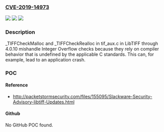 ### [CVE-2019-14973](https://cve.mitre.org/cgi-bin/cvename.cgi?name=CVE-2019-14973)
![](https://img.shields.io/static/v1?label=Product&message=n%2Fa&color=blue)
![](https://img.shields.io/static/v1?label=Version&message=n%2Fa&color=blue)
![](https://img.shields.io/static/v1?label=Vulnerability&message=n%2Fa&color=brighgreen)

### Description

_TIFFCheckMalloc and _TIFFCheckRealloc in tif_aux.c in LibTIFF through 4.0.10 mishandle Integer Overflow checks because they rely on compiler behavior that is undefined by the applicable C standards. This can, for example, lead to an application crash.

### POC

#### Reference
- http://packetstormsecurity.com/files/155095/Slackware-Security-Advisory-libtiff-Updates.html

#### Github
No GitHub POC found.

